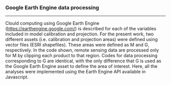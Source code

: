 ### Google Earth Engine data processing
----------
Clould computing using Google Earth Engine (https://earthengine.google.com/) is described for each of the variables included in model calibration and projection. For the present work, two different assets (i.e. calibration and projection areas) were defined using vector files (ESRI shapefiles). These areas were defined as M and G, respectively. In the code shown, remote sensing data are processed only for M by clipping each product to that region. Codes for data processing corresponding to G are identical, with the only difference that G is used as the Google Earth Engine asset to define the area of interest. Here, all the analyses were implemented using the Earth Engine API available in Javascript.